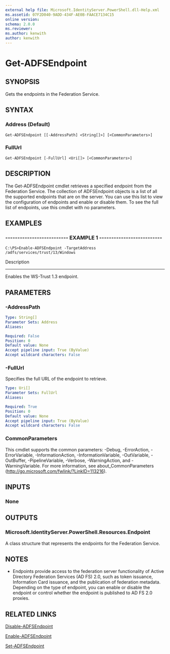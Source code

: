 ```yaml
---
external help file: Microsoft.IdentityServer.PowerShell.dll-Help.xml
ms.assetid: 07F2D040-9ADD-434F-AE0B-FAACE7134C15
online version: 
schema: 2.0.0
ms.reviewer:
ms.author: kenwith
author: kenwith
---
```


# Get-ADFSEndpoint

## SYNOPSIS
Gets the endpoints in the Federation Service.

## SYNTAX

### Address (Default)
```
Get-ADFSEndpoint [[-AddressPath] <String[]>] [<CommonParameters>]
```

### FullUrl
```
Get-ADFSEndpoint [-FullUrl] <Uri[]> [<CommonParameters>]
```

## DESCRIPTION
The Get-ADFSEndpoint cmdlet retrieves a specified endpoint from the Federation Service.
The collection of ADFSEndpoint objects is a list of all the supported endpoints that are on the server.
You can use this list to view the configuration of endpoints and enable or disable them.
To see the full list of endpoints, use this cmdlet with no parameters.

## EXAMPLES

### -------------------------- EXAMPLE 1 --------------------------
```
C:\PS>Enable-ADFSEndpoint -TargetAddress /adfs/services/trust/13/Windows
```

Description

-----------

Enables the WS-Trust 1.3 endpoint.

## PARAMETERS

### -AddressPath
```yaml
Type: String[]
Parameter Sets: Address
Aliases: 

Required: False
Position: 0
Default value: None
Accept pipeline input: True (ByValue)
Accept wildcard characters: False
```

### -FullUrl
Specifies the full URL of the endpoint to retrieve.

```yaml
Type: Uri[]
Parameter Sets: FullUrl
Aliases: 

Required: True
Position: 0
Default value: None
Accept pipeline input: True (ByValue)
Accept wildcard characters: False
```

### CommonParameters
This cmdlet supports the common parameters: -Debug, -ErrorAction, -ErrorVariable, -InformationAction, -InformationVariable, -OutVariable, -OutBuffer, -PipelineVariable, -Verbose, -WarningAction, and -WarningVariable. For more information, see about_CommonParameters (http://go.microsoft.com/fwlink/?LinkID=113216).

## INPUTS

### None

## OUTPUTS

### Microsoft.IdentityServer.PowerShell.Resources.Endpoint
A class structure that represents the endpoints for the Federation Service.

## NOTES
* Endpoints provide access to the federation server functionality of Active Directory Federation Services (AD FS) 2.0, such as token issuance, Information Card issuance, and the publication of federation metadata. Depending on the type of endpoint, you can enable or disable the endpoint or control whether the endpoint is published to AD FS 2.0 proxies.

## RELATED LINKS

[Disable-ADFSEndpoint](./Disable-ADFSEndpoint.md)

[Enable-ADFSEndpoint](./Enable-ADFSEndpoint.md)

[Set-ADFSEndpoint](./Set-ADFSEndpoint.md)

